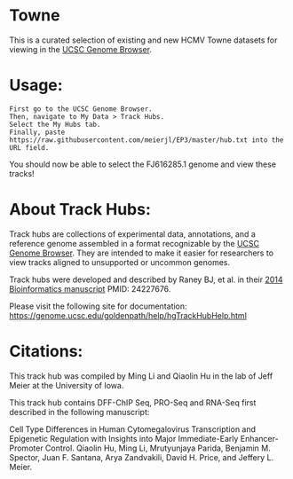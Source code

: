 # Towne

This is a curated selection of existing and new HCMV Towne datasets for viewing in the [UCSC Genome Browser](http://www.genome.ucsc.edu/).

# Usage:

    First go to the UCSC Genome Browser.
    Then, navigate to My Data > Track Hubs.
    Select the My Hubs tab.
    Finally, paste https://raw.githubusercontent.com/meierjl/EP3/master/hub.txt into the URL field.

You should now be able to select the FJ616285.1 genome and view these tracks!

# About Track Hubs:

Track hubs are collections of experimental data, annotations, and a reference genome assembled in a format recognizable by the [UCSC Genome Browser](http://www.genome.ucsc.edu/). They are intended to make it easier for researchers to view tracks aligned to unsupported or uncommon genomes.

Track hubs were developed and described by Raney BJ, et al. in their [2014 Bioinformatics manuscript](https://academic.oup.com/bioinformatics/article/30/7/1003/232409) PMID: 24227676.

Please visit the following site for documentation: https://genome.ucsc.edu/goldenpath/help/hgTrackHubHelp.html

# Citations:

This track hub was compiled by Ming Li and Qiaolin Hu in the lab of Jeff Meier at the University of Iowa.

This track hub contains DFF-ChIP Seq, PRO-Seq and RNA-Seq first described in the following manuscript:

Cell Type Differences in Human Cytomegalovirus Transcription and Epigenetic Regulation with Insights into Major Immediate-Early Enhancer-Promoter Control. Qiaolin Hu, Ming Li, Mrutyunjaya Parida, Benjamin M. Spector, Juan F. Santana, Arya Zandvakili, David H. Price, and Jeffery L. Meier.
